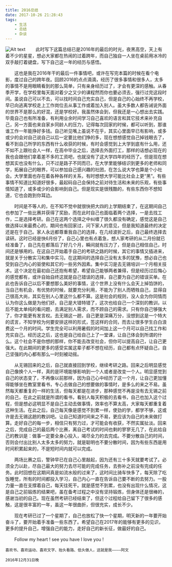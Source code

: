 ```yaml
---
title: 2016总结
date: 2017-10-26 21:28:43
tags:	
	- 生活
	- 总结
	- 杂谈
---
```

	
![Alt text](/images/2016-summarize-photo.jpg)
　　此时写下这篇总结已是2016年的最后的时光，夜黑高空，天上有着不少的星星，想必大家都在热闹的过着跨年，而自己独自一人坐在桌前用冰冷的双手敲打着键盘，写下自己这一年的经历与感悟。

<!-- more -->
　　这也是我在2016年干的最后一件事情吧，或许在写完本篇的时候在看个电影，度过自己的跨年夜。回顾2016的点点滴滴，经历了很多事情和很多人，太多的事情不是用眼睛看到的那么简单，只有亲身经历过了，才会有更深的感触。从春季开学，在学校里每天面对着少之又少的课程然而你也要必须去，强行过完这段时间。虽说自己可以不去，可以找时间自己充实自己，但是自己的心始终不再学校，早已向逃离学校走上工作岗位去从事工作或着加入别人。虽大多数人都告诫说外面的世界不是那么的好混，还是学校好。我虽然体会到，但我还是一心想出去实践。毕竟自己也有所准备，有利用业余时间学习自己喜欢的语言和其它技术来补充自己，另一方面也来自家乡同龄人的压力，记得每次回家的时候，都可以听到，那谁谁工作一年能挣好多钱。自己听见嘴上虽说不在乎，其实心里面早已有影响，或多或少的会对自己说自己以后一定要比他们挣的多，现在想想感觉自己掉钱眼去了，看不到自己所学的东西有什么收获的时候，有时会感觉到上大学到底有什么用，还不如不上跟社会人一样，在高中毕业之后，选择去外面打工，那样的话想必现在的我也会跟他们拿着差不多的工资吧，也就没有了这大学四年的经历了。但是现在想想其实也没有什么，只不过是路子不同而已，在大学里能够结识到更多的老师和同学，拓展自己的眼界，可以参加自己感兴趣的社团，在怎么说大学也算是个小社会。大学里面也存在着各种各样的关系，有时想想大学可能比社会上更“黑”。有些事情不知道比知道好很多，最起码自己会保持之前对待生活和未来的乐观，有些事情知道了，或多或少的会影响到自己。但是现实是很残酷的，有些东西你不想知道，它也会跑到你耳边。

　　时间是不等人的，在不知不觉中就很快把大四的上学期结束了，在这期间自己也参加了一些比赛并获得了奖励，而在此时自己也面临着两个选择，一是去找工作，二是选择考研。自己在这两个选择之中纠缠了很久都没有确定，感觉这是自己做选择以来最费心的，期间也有回家过，问下家人的意见，但是我知道最终的决定还是在于自己。家人永远都尊重我自己的选择，在几经波折之后，自己最终选择去读研。这时已经是快6月份了，自己心里也有点着急，想人家考研的从二月份就已经准备了，自己先在都落后了好几个月，瞬间就有压力了，但是自己相信自己，时间还是够用的。在这自己开始着手自己的考研之路的时候，其它的事情又插进来，就是关于分散实习和集中实习。在这期间的选择自己没有太多的犹豫，想必自己也受到自己内心的驱使和其它的一些另外因素。集中实习是去无锡培训一个月相关技术。这个决定在最初自己还抱有希望，希望自己能够两者兼得，但是经历过后悔心的感觉都有，或许自始自终这就是自己错误的选择，自己要为自己的错误买单。在此也告诉自己以后不要想那么美好的事情，这个世界上没有什么会天上掉馅饼的，当自己有机会，有优势的时候，就要充分利用，不能为了别人而牺牲自己，显得自己很高大尚，其实在别人心里这什么都不算。这是社会的规则，没人会为你同情而认为你这么做是为他们好。自己是大错特错了，这次也给自己一个深刻的教训，以后不能太单纯的看问题，去满足别人需求，而不顾自己的需求。只有你自己够强大了，你才能更有发言权。去无锡这一趟，自己更是深痛万分，没想到这是一个特大的谎言，不知学校为何要安排这样的形式，签这样的合同，而去让很多学生白白浪费这一个月的时间。学生完全可以利用暑假的时间加上这一个月可以自己找工作和充实自己。经历这之后，这也是自己给自己上了一堂课，让自己体会到所谓的什么。这个社会不是你想的那样，你不能去改变社会，但你可以提高自己，让自己更强大。在此期间的更多的感受实属这辈子都不想在经历，自己都有点怀疑自己，自己坚强的内心都有那么一时刻被动摇。

　　从无锡回来的之后，自己就直接回到学校，继续考研之路。回来之后明显感觉自己像换个人一样，真的是环境能够影响到一个人或者是改变一个人。明显感觉到自己的状态变了，不再像以前那样，因为自己心中经历了这一个月，让自己更加懂得能够坐在教室里看书，专心去做自己的想要做的事情时，是多么的来之不易。虽然每天都重复的一样的生活，但每天都是在进步，那种感觉不再是没有去无锡之前的自己，在此之前就是所谓的看书，看别人每天积极的去看书，自己也加入这个过程，但是想必这明显不是自己主动去做事情，效率也不算太高，大家每天都重复着这种生活。在此之后，自己每天像是感觉不到累一样，使劲的学，都学不够，这或许是去无锡这趟的教训吧。让自己知道时间来之不易，更应该为自己的未来做打算。走好自己的每一步，相信只有努力过，才可能会有收获，不然实属扯淡。回来之后，完成自己的最后两个比赛，离自己考试的时间也剩的寥寥无几了，在此给自己的教训是：做事一定要全身心投入，竭尽全力的去完成。不要分散自己的时间，否则会付出比别人太多太多的努力，就是聪明也不要分散时间，因为有些东西是用时间积累起来的，不是短时间内就可以完成。

　　两场比赛之后，警钟早已在自己心里敲起，因为还有三十多天就要考试了。必须全力以赴，尽自己最大的努力去尽可能的完成任务，去弥补之前没有完成的任务。此时回想在这期间真是如流水般的过来了，这时间比骑车快多了，每天除了吃饭睡觉，所有的时间都投入学习，自己内心一直在告诉自己要不断的去努力。一股力量一直在支撑着自己，每天往死干。就是感觉不到累，也没有出现什么情况，这是自己之前锻炼的结果吧，虽在备考过程之中没有坚持锻炼，但身体还是很棒的，感谢当初的自己。现在虽然考研已经结束了，但这个过程给自己留下了很多的感触，这是很丰富的一年，虽这一年很曲折，但很充实，成长不少。

　　现在考研已过了一个星期了，自己也放松了快一个星期，明天新的一年要开始奋斗了，要开始着手准备一些东西了。希望自己在2017年的能够有更多的见识，更多的提升自己，增强自己的能力，走好自己的新长征，做最好的自己。

　　Follow  my heart !  see you have I love you !

	喜欢书、喜欢运动、喜欢文字、抬头看路、低头做人，这就是我————阿文				
                                                                                                                                                                                                                                             2016年12月31日晚
